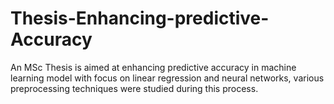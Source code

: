 # Thesis-Enhancing-predictive-Accuracy
An MSc Thesis is aimed at enhancing predictive accuracy in machine learning model with focus on linear regression and neural networks, various preprocessing techniques were studied during this process.
